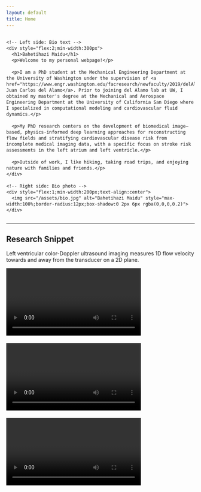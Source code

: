 ```yaml
---
layout: default
title: Home
---
```


<div style="width:100%;max-width:1100px;margin:0 auto">
  <div style="display:flex;align-items:flex-start;gap:20px;flex-wrap:wrap">

    <!-- Left side: Bio text -->
    <div style="flex:2;min-width:300px">
      <h1>Bahetihazi Maidu</h1>
      <p>Welcome to my personal webpage!</p>
  
      <p>I am a PhD student at the Mechanical Engineering Department at the University of Washington under the supervision of <a href="https://www.engr.washington.edu/facresearch/newfaculty/2019/delAlamo">Dr. Juan Carlos del Alamo</a>. Prior to joining del Alamo lab at UW, I obtained my master's degree at the Mechanical and Aerospace Engineering Department at the University of California San Diego where I specialized in computational modeling and cardiovascular fluid dynamics.</p>
  
      <p>My PhD research centers on the development of biomedical image–based, physics-informed deep learning approaches for reconstructing flow fields and stratifying cardiovascular disease risk from incomplete medical imaging data, with a specific focus on stroke risk assessments in the left atrium and left ventricle.</p>
  
      <p>Outside of work, I like hiking, taking road trips, and enjoying nature with families and friends.</p>
    </div>
  
    <!-- Right side: Bio photo -->
    <div style="flex:1;min-width:200px;text-align:center">
      <img src="/assets/bio.jpg" alt="Bahetihazi Maidu" style="max-width:100%;border-radius:12px;box-shadow:0 2px 6px rgba(0,0,0,0.2)">
    </div>

  </div>
</div>

---

## Research Snippet

Left ventricular color-Doppler ultrasound imaging measures 1D flow velocity towards and away from the transducer on a 2D plane. 

<div style="display:flex;gap:20px;flex-wrap:wrap;justify-content:flex-start">
  <video width="360" controls>
    <source src="/assets/VR_train.mp4" type="video/mp4">
  </video>
  <video width="360" controls>
    <source src="/assets/Vmag_pred.mp4" type="video/mp4">
  </video>
  <video width="360" controls>
    <source src="/assets/Pressure_pred.mp4" type="video/mp4">
  </video>
</div>
